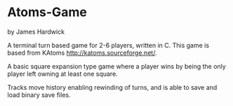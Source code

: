 # Atoms-Game
by James Hardwick

A terminal turn based game for 2-6 players, written in C. This game is based from KAtoms http://katoms.sourceforge.net/.

A basic square expansion type game where a player wins by being the only player left owning at least one square.

Tracks move history enabling rewinding of turns, and is able to save and load binary save files.

